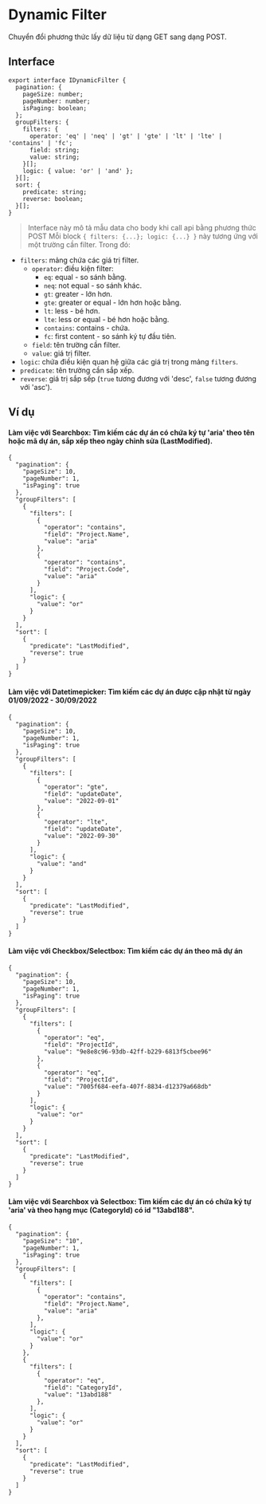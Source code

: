 # Dynamic Filter
Chuyển đổi phương thức lấy dữ liệu từ dạng GET sang dạng POST.

## Interface
```
export interface IDynamicFilter {
  pagination: {
    pageSize: number;
    pageNumber: number;
    isPaging: boolean;
  };
  groupFilters: {
    filters: {
      operator: 'eq' | 'neq' | 'gt' | 'gte' | 'lt' | 'lte' | 'contains' | 'fc';
      field: string;
      value: string;
    }[];
    logic: { value: 'or' | 'and' };
  }[];
  sort: {
    predicate: string;
    reverse: boolean;
  }[];
}
```
> Interface này mô tả mẫu data cho body khi call api bằng phương thức POST
Mỗi block `{ filters: {...}; logic: {...} }` này tương ứng với một trường cần filter.
Trong đó:
- `filters`: mảng chứa các giá trị filter.
  - `operator`: điều kiện filter:
    - `eq`: equal - so sánh bằng.
    - `neq`: not equal - so sánh khác.
    - `gt`: greater - lớn hơn.
    - `gte`: greater or equal - lớn hơn hoặc bằng.
    - `lt`: less - bé hơn.
    - `lte`: less or equal - bé hơn hoặc bằng.
    - `contains`: contains - chứa.
    - `fc`: first content - so sánh ký tự đầu tiên.
  - `field`: tên trường cần filter.
  - `value`: giá trị filter.
- `logic`: chứa điều kiện quan hệ giữa các giá trị trong mảng `filters`.
- `predicate`: tên trường cần sắp xếp.
- `reverse`: giá trị sắp sếp (`true` tương đương với 'desc', `false` tương đương với 'asc').


## Ví dụ
#### Làm việc với Searchbox: Tìm kiếm các dự án có chứa ký tự 'aria' theo tên hoặc mã dự án, sắp xếp theo ngày chỉnh sửa (LastModified).
```
{
  "pagination": {
    "pageSize": 10,
    "pageNumber": 1,
    "isPaging": true
  },
  "groupFilters": [
    {
      "filters": [
        {
          "operator": "contains",
          "field": "Project.Name",
          "value": "aria"
        },
        {
          "operator": "contains",
          "field": "Project.Code",
          "value": "aria"
        }
      ],
      "logic": {
        "value": "or"
      }
    }
  ],
  "sort": [
    {
      "predicate": "LastModified",
      "reverse": true
    }
  ]
}
```

#### Làm việc với Datetimepicker: Tìm kiếm các dự án được cập nhật từ ngày 01/09/2022 - 30/09/2022
```
{
  "pagination": {
    "pageSize": 10,
    "pageNumber": 1,
    "isPaging": true
  },
  "groupFilters": [
    {
      "filters": [
        {
          "operator": "gte",
          "field": "updateDate",
          "value": "2022-09-01"
        },
        {
          "operator": "lte",
          "field": "updateDate",
          "value": "2022-09-30"
        }
      ],
      "logic": {
        "value": "and"
      }
    }
  ],
  "sort": [
    {
      "predicate": "LastModified",
      "reverse": true
    }
  ]
}
```

#### Làm việc với Checkbox/Selectbox: Tìm kiếm các dự án theo mã dự án
```
{
  "pagination": {
    "pageSize": 10,
    "pageNumber": 1,
    "isPaging": true
  },
  "groupFilters": [
    {
      "filters": [
        {
          "operator": "eq",
          "field": "ProjectId",
          "value": "9e8e8c96-93db-42ff-b229-6813f5cbee96"
        },
        {
          "operator": "eq",
          "field": "ProjectId",
          "value": "7005f684-eefa-407f-8834-d12379a668db"
        }
      ],
      "logic": {
        "value": "or"
      }
    }
  ],
  "sort": [
    {
      "predicate": "LastModified",
      "reverse": true
    }
  ]
}
```

#### Làm việc với Searchbox và Selectbox: Tìm kiếm các dự án có chứa ký tự 'aria' và theo hạng mục (CategoryId) có id "13abd188".
```
{
  "pagination": {
    "pageSize": "10",
    "pageNumber": 1,
    "isPaging": true
  },
  "groupFilters": [
    {
      "filters": [
        {
          "operator": "contains",
          "field": "Project.Name",
          "value": "aria"
        },
      ],
      "logic": {
        "value": "or"
      }
    },
    {
      "filters": [
        {
          "operator": "eq",
          "field": "CategoryId",
          "value": "13abd188"
        },
      ],
      "logic": {
        "value": "or"
      }
    }
  ],
  "sort": [
    {
      "predicate": "LastModified",
      "reverse": true
    }
  ]
}
```